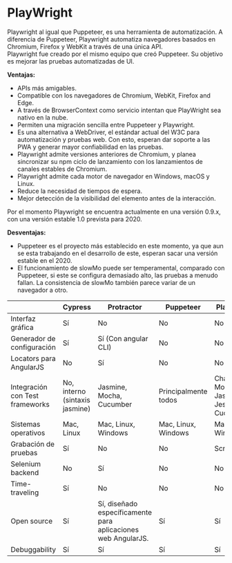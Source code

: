 # PlayWright

Playwright al igual que Puppeteer, es una herramienta de automatización. A diferencia de Puppeteer, Playwright automatiza navegadores basados en Chromium, Firefox y WebKit a través de una única API.  
Playwright fue creado por el mismo equipo que creó Puppeteer. Su objetivo es mejorar las pruebas automatizadas de UI.

**Ventajas:**
* APIs más amigables. 
* Compatible con los navegadores de Chromium, WebKit, Firefox and Edge.
* A través de BrowserContext como servicio intentan que PlayWright sea nativo en la nube. 
* Permiten una migración sencilla entre Puppeteer y Playwright. 
* Es una alternativa a WebDriver, el estándar actual del W3C para automatización y pruebas web. Con esto, esperan dar soporte a las PWA y generar mayor confiabilidad en las pruebas. 
* Playwright admite versiones anteriores de Chromium, y planea sincronizar su npm ciclo de lanzamiento con los lanzamientos de canales estables de Chromium. 
* Playwright admite cada motor de navegador en Windows, macOS y Linux.  
* Reduce la necesidad de tiempos de espera.
* Mejor detección de la visibilidad del elemento antes de la interacción.

Por el momento Playwright se encuentra actualmente en una versión 0.9.x, con una versión estable 1.0 prevista para 2020.

**Desventajas:**
* Puppeteer es el proyecto más establecido en este momento, ya que aun se esta trabajando en el desarrollo de este, esperan sacar una versión estable en el 2020.
* El funcionamiento de slowMo puede ser temperamental, comparado con Puppeteer, si este se configura demasiado alto, las pruebas a menudo fallan. La consistencia de slowMo también parece variar de un navegador a otro.


| | Cypress | Protractor | Puppeteer | PlayWright |
|--|--|----|-----|----|
|Interfaz gráfica | Sí | No | No | No |
| Generador de configuración | Sí  | Sí (Con angular CLI)  | No | No |
|Locators para AngularJS | No  | Sí  | No  | No |
|Integración con Test frameworks |No, interno (sintaxis jasmine) |Jasmine, Mocha, Cucumber |Principalmente todos |Chai, Mocha, Jasmine, Jest, Cucumber |
|Sistemas operativos | Mac, Linux  | Mac, Linux, Windows  | Mac, Linux, Windows  | Mac, Linux, Windows |
|Grabación de pruebas| Sí  | No  | No  | Screenshots |
|Selenium backend | No  | Sí  | No  | No |
|Time-traveling | Sí  | No  | No  | No |
|Open source | Sí | Sí, diseñado específicamente para aplicaciones web AngularJS.| Sí | Sí |
|Debuggability|Sí|Sí|Sí|Sí|

